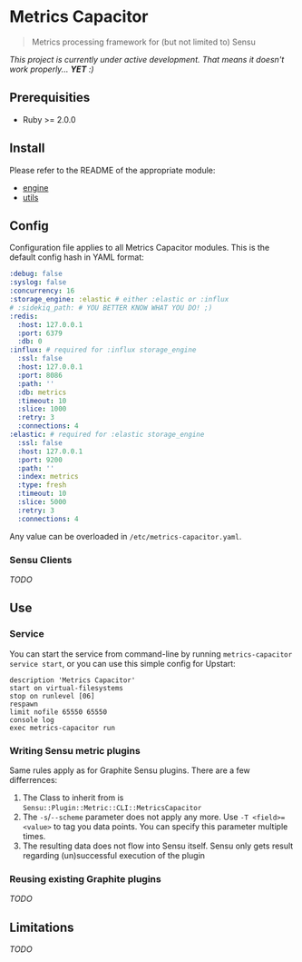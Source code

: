 # Metrics Capacitor

> Metrics processing framework for (but not limited to) Sensu

*This project is currently under active development. That means it doesn't work properly... **YET** :)*

## Prerequisities

* Ruby >= 2.0.0

## Install

Please refer to the README of the appropriate module:
* [engine](https://github.com/metrics-capacitor-engine)
* [utils](https://github.com/metrics-capacitor-utils)

## Config

Configuration file applies to all Metrics Capacitor modules. This is the default config hash in YAML format:

```yaml
:debug: false
:syslog: false
:concurrency: 16
:storage_engine: :elastic # either :elastic or :influx
# :sidekiq_path: # YOU BETTER KNOW WHAT YOU DO! ;)
:redis:
  :host: 127.0.0.1
  :port: 6379
  :db: 0
:influx: # required for :influx storage_engine
  :ssl: false
  :host: 127.0.0.1
  :port: 8086
  :path: ''
  :db: metrics
  :timeout: 10
  :slice: 1000
  :retry: 3
  :connections: 4
:elastic: # required for :elastic storage_engine
  :ssl: false
  :host: 127.0.0.1
  :port: 9200
  :path: ''
  :index: metrics
  :type: fresh
  :timeout: 10
  :slice: 5000
  :retry: 3
  :connections: 4
```

Any value can be overloaded in ```/etc/metrics-capacitor.yaml```.

### Sensu Clients

*TODO*

## Use

### Service
You can start the service from command-line by running ```metrics-capacitor service start```, or you can use this simple config for Upstart:

```
description 'Metrics Capacitor'
start on virtual-filesystems
stop on runlevel [06]
respawn
limit nofile 65550 65550
console log
exec metrics-capacitor run
```

### Writing Sensu metric plugins

Same rules apply as for Graphite Sensu plugins. There are a few differrences:

1. The Class to inherit from is ```Sensu::Plugin::Metric::CLI::MetricsCapacitor```
2. The ```-s```/```--scheme``` parameter does not apply any more. Use ```-T <field>=<value>``` to tag you data points. You can specify this parameter multiple times.
3. The resulting data does not flow into Sensu itself. Sensu only gets result regarding (un)successful execution of the plugin

### Reusing existing Graphite plugins

*TODO*



## Limitations

*TODO*
